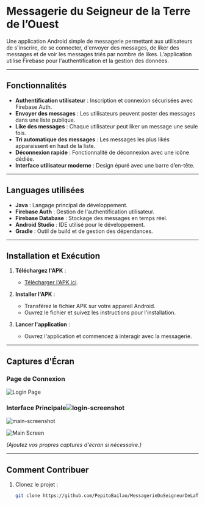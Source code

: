 # Messagerie du Seigneur de la Terre de l’Ouest

Une application Android simple de messagerie permettant aux utilisateurs de s'inscrire, de se connecter, d'envoyer des messages, de liker des messages et de voir les messages triés par nombre de likes. L'application utilise Firebase pour l'authentification et la gestion des données.

---

## Fonctionnalités

- **Authentification utilisateur** : Inscription et connexion sécurisées avec Firebase Auth.
- **Envoyer des messages** : Les utilisateurs peuvent poster des messages dans une liste publique.
- **Like des messages** : Chaque utilisateur peut liker un message une seule fois.
- **Tri automatique des messages** : Les messages les plus likés apparaissent en haut de la liste.
- **Déconnexion rapide** : Fonctionnalité de déconnexion avec une icône dédiée.
- **Interface utilisateur moderne** : Design épuré avec une barre d’en-tête.

---

## Languages utilisées

- **Java** : Langage principal de développement.
- **Firebase Auth** : Gestion de l'authentification utilisateur.
- **Firebase Database** : Stockage des messages en temps réel.
- **Android Studio** : IDE utilisé pour le développement.
- **Gradle** : Outil de build et de gestion des dépendances.

---

## Installation et Exécution

1. **Téléchargez l'APK** :
   - [Télécharger l'APK ici](https://github.com/PepitoBailao/MessagerieDuSeigneurDeLaTerreDeLouest/releases/tag/apk).

2. **Installer l'APK** :
   - Transférez le fichier APK sur votre appareil Android.
   - Ouvrez le fichier et suivez les instructions pour l'installation.

3. **Lancer l'application** :
   - Ouvrez l'application et commencez à interagir avec la messagerie.

---

## Captures d'Écran

### Page de Connexion
![Login Page](path/to/login-screenshot.png)

### Interface Principale![login-screenshot](https://github.com/user-attachments/assets/5cf78816-997c-444a-8c7a-e901133bb47e)
![main-screenshot](https://github.com/user-attachments/assets/8ac8d904-7ebc-46fd-82cc-9823807afd52)

![Main Screen](path/to/main-screenshot.png)

*(Ajoutez vos propres captures d'écran si nécessaire.)*

---

## Comment Contribuer

1. Clonez le projet :
   ```bash
   git clone https://github.com/PepitoBailao/MessagerieDuSeigneurDeLaTerreDeLouest.git
